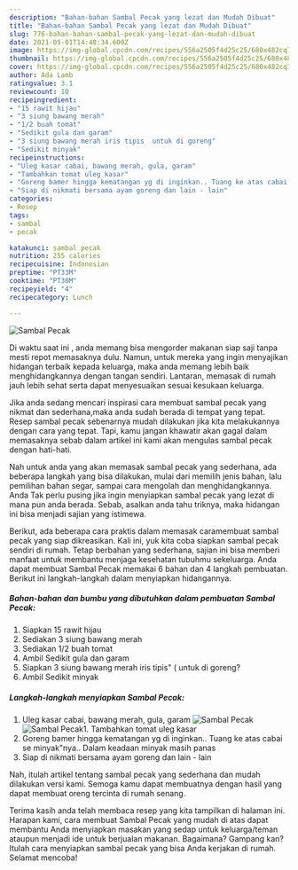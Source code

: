 ```yaml
---
description: "Bahan-bahan Sambal Pecak yang lezat dan Mudah Dibuat"
title: "Bahan-bahan Sambal Pecak yang lezat dan Mudah Dibuat"
slug: 776-bahan-bahan-sambal-pecak-yang-lezat-dan-mudah-dibuat
date: 2021-05-01T14:48:34.600Z
image: https://img-global.cpcdn.com/recipes/556a2505f4d25c25/680x482cq70/sambal-pecak-foto-resep-utama.jpg
thumbnail: https://img-global.cpcdn.com/recipes/556a2505f4d25c25/680x482cq70/sambal-pecak-foto-resep-utama.jpg
cover: https://img-global.cpcdn.com/recipes/556a2505f4d25c25/680x482cq70/sambal-pecak-foto-resep-utama.jpg
author: Ada Lamb
ratingvalue: 3.1
reviewcount: 10
recipeingredient:
- "15 rawit hijau"
- "3 siung bawang merah"
- "1/2 buah tomat"
- "Sedikit gula dan garam"
- "3 siung bawang merah iris tipis  untuk di goreng"
- "Sedikit minyak"
recipeinstructions:
- "Uleg kasar cabai, bawang merah, gula, garam"
- "Tambahkan tomat uleg kasar"
- "Goreng bamer hingga kematangan yg di inginkan.. Tuang ke atas cabai se minyak&#34;nya.. Dalam keadaan minyak masih panas"
- "Siap di nikmati bersama ayam goreng dan lain - lain"
categories:
- Resep
tags:
- sambal
- pecak

katakunci: sambal pecak 
nutrition: 255 calories
recipecuisine: Indonesian
preptime: "PT33M"
cooktime: "PT30M"
recipeyield: "4"
recipecategory: Lunch

---
```



![Sambal Pecak](https://img-global.cpcdn.com/recipes/556a2505f4d25c25/680x482cq70/sambal-pecak-foto-resep-utama.jpg)

Di waktu  saat ini , anda memang bisa mengorder makanan siap saji tanpa mesti repot memasaknya dulu. Namun, untuk mereka yang ingin menyajikan hidangan terbaik kepada keluarga, maka anda memang lebih baik menghidangkannya dengan tangan sendiri. Lantaran, memasak di rumah jauh lebih sehat serta dapat menyesuaikan sesuai kesukaan keluarga.

Jika anda sedang mencari inspirasi cara membuat sambal pecak yang nikmat dan sederhana,maka anda sudah berada di tempat yang tepat. Resep sambal pecak  sebenarnya mudah dilakukan jika kita melakukannya dengan cara yang tepat. Tapi, kamu jangan khawatir akan gagal dalam memasaknya 
sebab dalam artikel ini kami akan mengulas sambal pecak dengan hati-hati.  



Nah untuk anda yang akan memasak sambal pecak yang sederhana, ada beberapa langkah yang bisa dilakukan, mulai dari memilih jenis bahan, lalu pemilihan bahan segar, sampai cara mengolah dan menghidangkannya. Anda Tak perlu pusing jika ingin menyiapkan sambal pecak yang lezat di mana pun anda berada. Sebab, asalkan anda  tahu triknya, maka hidangan ini bisa menjadi sajian yang istimewa.

Berikut, ada beberapa cara praktis  dalam memasak caramembuat sambal pecak yang siap dikreasikan. Kali ini, yuk kita coba siapkan sambal pecak sendiri di rumah. Tetap berbahan yang sederhana, sajian ini bisa memberi manfaat untuk membantu menjaga kesehatan tubuhmu sekeluarga. Anda dapat membuat Sambal Pecak memakai 6 bahan dan 4 langkah pembuatan. Berikut ini langkah-langkah dalam menyiapkan hidangannya.

<!--inarticleads1-->

##### Bahan-bahan dan bumbu yang dibutuhkan dalam pembuatan Sambal Pecak:

1. Siapkan 15 rawit hijau
1. Sediakan 3 siung bawang merah
1. Sediakan 1/2 buah tomat
1. Ambil Sedikit gula dan garam
1. Siapkan 3 siung bawang merah iris tipis&#34; ( untuk di goreng?
1. Ambil Sedikit minyak




<!--inarticleads2-->

##### Langkah-langkah menyiapkan Sambal Pecak:

1. Uleg kasar cabai, bawang merah, gula, garam
<img src="https://img-global.cpcdn.com/steps/c93380192dd68409/160x128cq70/sambal-pecak-langkah-memasak-1-foto.jpg" alt="Sambal Pecak"><img src="https://img-global.cpcdn.com/steps/a9b854dfeae85801/160x128cq70/sambal-pecak-langkah-memasak-1-foto.jpg" alt="Sambal Pecak">1. Tambahkan tomat uleg kasar
1. Goreng bamer hingga kematangan yg di inginkan.. Tuang ke atas cabai se minyak&#34;nya.. Dalam keadaan minyak masih panas
1. Siap di nikmati bersama ayam goreng dan lain - lain




Nah, itulah artikel tentang  sambal pecak  yang sederhana dan mudah dilakukan versi kami. Semoga kamu dapat membuatnya dengan hasil yang dapat membuat oreng tercinta di rumah senang. 

Terima kasih anda telah membaca resep yang kita tampilkan di halaman ini. Harapan kami, cara membuat  Sambal Pecak yang mudah di atas dapat membantu Anda menyiapkan masakan yang sedap untuk keluarga/teman ataupun menjadi ide untuk berjualan makanan. Bagaimana? Gampang kan? Itulah cara menyiapkan sambal pecak yang bisa Anda kerjakan di rumah. Selamat mencoba!

